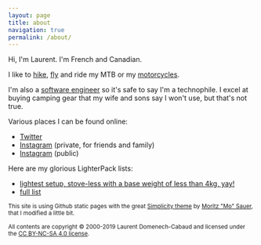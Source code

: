 ```yaml
---
layout: page
title: about
navigation: true
permalink: /about/
---
```


Hi, I'm Laurent. I'm French and Canadian. 

I like to <a href='/hiking/'>hike</a>, <a href='/flying/'>fly</a> and ride my MTB or my <a href='/motorcycling/'>motorcycles</a>.

I'm also a <a href='/work/'>software engineer</a> so it's safe to say I'm a technophile. I excel at buying camping gear that my wife and sons say I won't use, but that's not true.

Various places I can be found online:

- <a href='https://twitter.com/ldom'>Twitter</a>
- <a href='https://instagram.com/ldom'>Instagram</a> (private, for friends and family)
- <a href='https://instagram.com/ldom17'>Instagram</a> (public)

Here are my glorious LighterPack lists:
- <a href='https://lighterpack.com/r/902jmo'>lightest setup, stove-less with a base weight of less than 4kg, yay!</a>
- <a href='https://lighterpack.com/r/fme9dx'>full list</a>

<small>This site is using Github static pages with the great <a href="https://github.com/Phlow/simplicity">Simplicity theme</a> by <a href="https://moritz.sauer.io/">Moritz "Mo" Sauer</a>, that I modified a little bit.</small>

<small>All contents are copyright © 2000-2019 Laurent Domenech-Cabaud and licensed under the <a href='https://creativecommons.org/licenses/by-nc-sa/4.0/'>CC BY-NC-SA 4.0 license</a>.</small>
